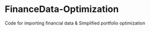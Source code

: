 # FinanceData-Optimization
Code for importing financial data &amp; Simplified portfolio optimization

